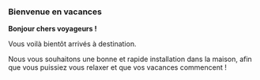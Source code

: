 ### Bienvenue en vacances


**Bonjour chers voyageurs !**

Vous voilà bientôt arrivés à destination. 

Nous vous souhaitons une bonne et rapide installation dans la maison, afin que vous puissiez vous relaxer et que vos vacances commencent !